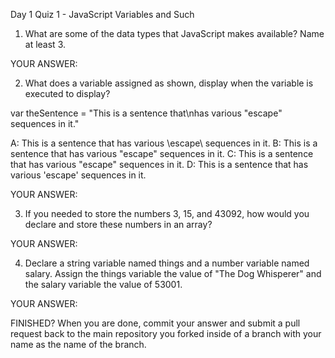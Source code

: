 Day 1 Quiz 1 - JavaScript Variables and Such

1. What are some of the data types that JavaScript makes available? Name at least 3.

YOUR ANSWER:

2. What does a variable assigned as shown, display when the variable is executed to display?

var theSentence = "This is a sentence that\nhas various \"escape\" sequences in it."

A: This is a sentence that has various \escape\ sequences in it.
B: This is a sentence that has various "escape" sequences in it.
C: This is a sentence that
has various "escape" sequences in it.
D: This is a sentence that has various 'escape' sequences in it.

YOUR ANSWER:

3. If you needed to store the numbers 3, 15, and 43092, how would you declare and store these numbers in an array?

YOUR ANSWER:

4. Declare a string variable named things and a number variable named salary. Assign the things variable the value of "The Dog Whisperer" and the salary variable the value of 53001.

YOUR ANSWER:

FINISHED? When you are done, commit your answer and submit a pull request back to the main repository you forked inside of a branch with your name as the name of the branch.
